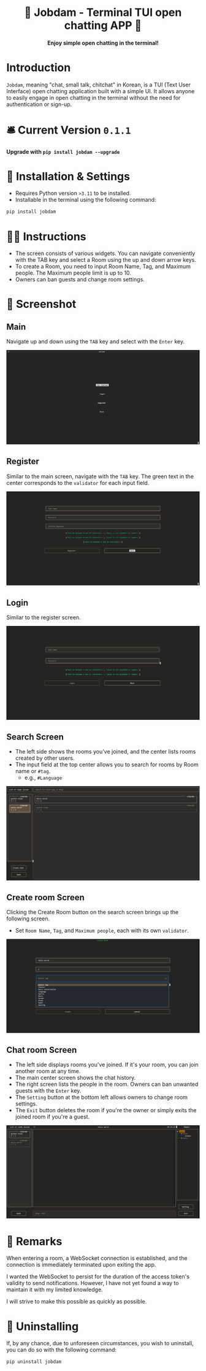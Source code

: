 
<h1 align="center">🙏 Jobdam - Terminal TUI open chatting APP  🙏</h1>

<h4 align="center">Enjoy simple open chatting in the terminal!</h4>

# Introduction

`Jobdam`, meaning "chat, small talk, chitchat" in Korean, is a TUI (Text User Interface) open chatting application built with a simple UI. It allows anyone to easily engage in open chatting in the terminal without the need for authentication or sign-up.


# 🛎 Current Version `0.1.1`

#### Upgrade with `pip install jobdam --upgrade`

# 🚀 Installation & Settings

- Requires Python version `>3.11` to be installed.
- Installable in the terminal using the following command:

```bash
pip install jobdam
```


# 👨‍💻 Instructions

- The screen consists of various widgets. You can navigate conveniently with the TAB key and select a Room using the up and down arrow keys.
- To create a Room, you need to input Room Name, Tag, and Maximum people. The Maximum people limit is up to 10.
- Owners can ban guests and change room settings.

# 📸 Screenshot
## Main

Navigate up and down using the `TAB` key and select with the `Enter` key.

![](image/main.png)

## Register

Similar to the main screen, navigate with the `TAB` key. The green text in the center corresponds to the `validator` for each input field.

![](image/register.png)
## Login

Similar to the register screen.

![](image/login.png)
## Search Screen

- The left side shows the rooms you've joined, and the center lists rooms created by other users.
- The input field at the top center allows you to search for rooms by Room name or `#tag`.
	- e.g., `#Language`

![](image/search-room.png)
## Create room Screen

Clicking the Create Room button on the search screen brings up the following screen.
- Set `Room Name`, `Tag`, and `Maximum people`, each with its own `validator`.

![](image/create-room.png)

## Chat room Screen

- The left side displays rooms you've joined. If it's your room, you can join another room at any time.
- The main center screen shows the chat history.
- The right screen lists the people in the room. Owners can ban unwanted guests with the `Enter` key.
- The `Setting` button at the bottom left allows owners to change room settings.
- The `Exit` button deletes the room if you're the owner or simply exits the joined room if you're a guest.

![](image/chat-room.png)

# 💬 Remarks

When entering a room, a WebSocket connection is established, and the connection is immediately terminated upon exiting the app.

I wanted the WebSocket to persist for the duration of the access token's validity to send notifications. However, I have not yet found a way to maintain it with my limited knowledge.

I will strive to make this possible as quickly as possible.


# 🚮 Uninstalling

If, by any chance, due to unforeseen circumstances, you wish to uninstall, you can do so with the following command:

```bash
pip uninstall jobdam
```